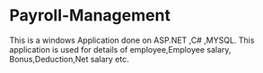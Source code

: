 # Payroll-Management
This is a windows Application done on ASP.NET ,C# ,MYSQL. This application is used for details of employee,Employee salary, Bonus,Deduction,Net salary etc.
